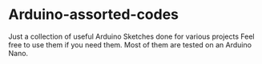 # Arduino-assorted-codes
Just a collection of useful Arduino Sketches done for various projects
Feel free to use them if you need them.
Most of them are tested on an Arduino Nano.
